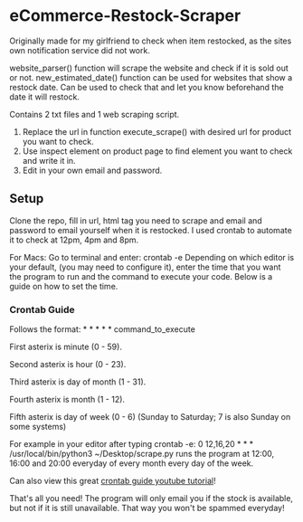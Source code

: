 # eCommerce-Restock-Scraper

Originally made for my girlfriend to check when item restocked, as the sites own notification service did not work.

website_parser() function will scrape the website and check if it is sold out or not.
new_estimated_date() function can be used for websites that show a restock date. Can be used to check that and let you know beforehand the date it will restock.

Contains 2 txt files and 1 web scraping script.
1. Replace the url in function execute_scrape() with desired url for product you want to check.
2. Use inspect element on product page to find element you want to check and write it in.
3. Edit in your own email and password.


## Setup
Clone the repo, fill in url, html tag you need to scrape and email and password to email yourself when it is restocked.
I used crontab to automate it to check at 12pm, 4pm and 8pm.

For Macs:
Go to terminal and enter: crontab -e
Depending on which editor is your default, (you may need to configure it), enter the time that you want the program to run and the command to execute your code.
Below is a guide on how to set the time.

### Crontab Guide

Follows the format: * * * * *  command_to_execute

First asterix is minute (0 - 59).

Second asterix is hour (0 - 23).

Third asterix is day of month (1 - 31).

Fourth asterix is month (1 - 12).

Fifth asterix is day of week (0 - 6) (Sunday to Saturday; 7 is also Sunday on some systems)

For example in your editor after typing crontab -e:
0 12,16,20 * * * /usr/local/bin/python3 ~/Desktop/scrape.py
runs the program at 12:00, 16:00 and 20:00 everyday of every month every day of the week.

Can also view this great [crontab guide youtube tutorial](https://www.youtube.com/watch?v=QZJ1drMQz1A)!

That's all you need! The program will only email you if the stock is available, but not if it is still unavailable. That way you won't be spammed everyday!
